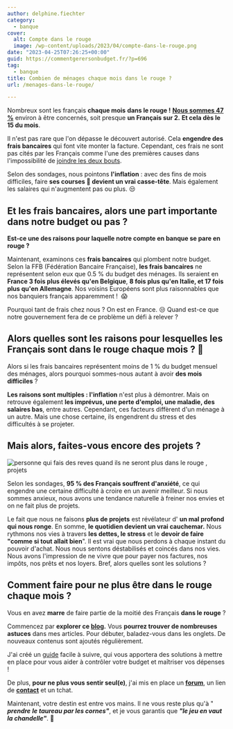```yaml
---
author: delphine.fiechter
category:
  - banque
cover:
  alt: Compte dans le rouge
  image: /wp-content/uploads/2023/04/compte-dans-le-rouge.png
date: "2023-04-25T07:26:25+00:00"
guid: https://commentgerersonbudget.fr/?p=696
tag:
  - banque
title: Combien de ménages chaque mois dans le rouge ?
url: /menages-dans-le-rouge/

---
```

Nombreux sont les français **chaque mois** **dans le rouge !** **[Nous sommes 47 %](https://www.bfmtv.com/economie/entreprises/assurance-banque/47-des-francais-dans-le-rouge-le-decouvert-moyen-augmente-legerement-en-2022-a-239-euros_AN-202210110291.html "Nous somme 47 %")** environ à être concernés, soit presque **un Français sur 2.** **Et cela dès le 15 du mois**.

Il n'est pas rare que l'on dépasse le découvert autorisé. Cela **engendre des frais bancaires** qui font vite monter la facture. Cependant, ces frais ne sont pas cités par les Français comme l'une des premières causes dans l'impossibilité de [joindre les deux bouts](https://commentgerersonbudget.fr/guide-joindre-les-deux-bouts/ "guide - Joindre les deux bouts,").

Selon des sondages, nous pointons **l'inflation** : avec des fins de mois difficiles, faire **ses courses 🛒 devient un vrai casse-tête**. Mais également les salaires qui n'augmentent pas ou plus. 😒

## Et les frais bancaires, alors une part importante dans notre budget ou pas ?

**Est-ce une des raisons pour laquelle notre compte en banque se pare en rouge ?**

Maintenant, examinons ces **frais bancaires** qui plombent notre budget. Selon la FFB (Fédération Bancaire Française), **les frais bancaires** ne représentent selon eux que 0.5 % du budget des ménages. Ils seraient en **France 3 fois plus élevés qu'en Belgique**, **8 fois plus qu'en Italie, et 17 fois plus qu'en Allemagne**. Nos voisins Européens sont plus raisonnables que nos banquiers français apparemment !  😱

Pourquoi tant de frais chez nous ? On est en France. 😒 Quand est-ce que notre gouvernement fera de ce problème un défi à relever ?

## Alors quelles sont les raisons pour lesquelles les Français sont dans le rouge chaque mois ? 🥵

Alors si les frais bancaires représentent moins de 1 % du budget mensuel des ménages, alors pourquoi sommes-nous autant à avoir **des mois difficiles** ?

**Les raisons sont multiples : l'inflation** n'est plus à démontrer. Mais on retrouve également **les imprévus, une perte d'emploi, une maladie, des salaires bas**, entre autres. Cependant, ces facteurs diffèrent d'un ménage à un autre. Mais une chose certaine, ils engendrent du stress et des difficultés à se projeter.

## Mais alors, faites-vous encore des projets ?

![personne qui fais des reves quand ils ne seront plus dans le rouge , projets](https://commentgerersonbudget.fr/wp-content/uploads/2023/04/dans-le-rouge-2-1024x640.png)

Selon les sondages, **95 % des Français souffrent d'anxiété**, ce qui engendre une certaine difficulté à croire en un avenir meilleur. Si nous sommes anxieux, nous avons une tendance naturelle à freiner nos envies et on ne fait plus de projets.

Le fait que nous ne faisons **plus de projets** est révélateur d' **un mal profond qui nous ronge**. En somme, **le quotidien devient un vrai cauchemar.** Nous rythmons nos vies à travers **les dettes, le stress** et le **devoir de faire "comme si tout allait bien**". Il est vrai que nous perdons à chaque instant du pouvoir d'achat. Nous nous sentons déstabilisés et coincés dans nos vies. Nous avons l'impression de ne vivre que pour payer nos factures, nos impôts, nos prêts et nos loyers. Bref, alors quelles sont les solutions ?

## Comment faire pour ne plus être dans le rouge chaque mois ?

Vous en avez **marre** de faire partie de la moitié des Français **dans le rouge** ?

Commencez par **explorer ce [blog](https://commentgerersonbudget.fr/ "blog").** Vous **pourrez trouver de nombreuses astuces** dans mes articles. Pour débuter, baladez-vous dans les onglets. De nouveaux contenus sont ajoutés régulièrement.

J'ai créé un [guide](https://commentgerersonbudget.fr/guide-joindre-les-deux-bouts/ "") facile à suivre, qui vous apportera des solutions à mettre en place pour vous aider à contrôler votre budget et maîtriser vos dépenses !

De plus, **pour ne plus vous sentir seul(e)**, j'ai mis en place un **[forum](https://commentgerersonbudget.fr/forums/ "forums")**, un lien de **[contact](https://commentgerersonbudget.fr/contactez-moi/ "contactez-moi")** et un tchat.

Maintenant, votre destin est entre vos mains. Il ne vous reste plus qu'à " **_prendre_** _**le taureau par les cornes"**_, et je vous garantis que _**"le jeu en vaut la chandelle"**_. 💪
